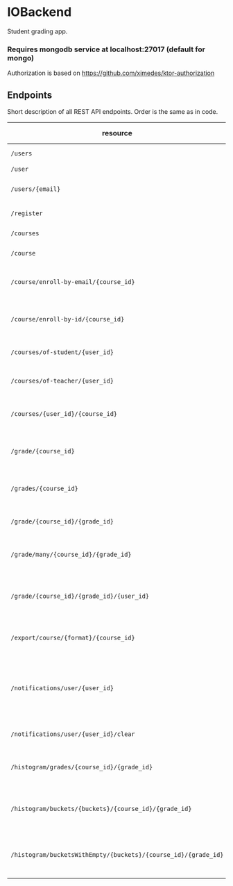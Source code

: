 # IOBackend

Student grading app.

### Requires mongodb service at localhost:27017 (default for mongo)

Authorization is based on https://github.com/ximedes/ktor-authorization

## Endpoints

Short description of all REST API endpoints. Order is the same as in code.

| resource                                                          | type         | roles                                  | description                                                 | object structure                                        |
|-------------------------------------------------------------------|--------------|----------------------------------------|-------------------------------------------------------------|---------------------------------------------------------|
| `/users`                                                          | get          | admin                                  | returns all users                                           | list of [user](/misc/exampleUser.json)                  |
| `/user`                                                           | post         | admin                                  | adds user                                                   | [user](/misc/exampleUser.json)                          |
| `/users/{email}`                                                  | get          | admin, matched by email                | gets user                                                   | [user](/misc/exampleUser.json)                          |
| `/register`                                                       | post         | no authentication                      | adds user                                                   | [user](/misc/exampleUser.json)                          |
| `/courses`                                                        | get          | any authenticated                      | returns all courses                                         | list of [course](/misc/exampleCourseFromFront.json)     |
| `/course`                                                         | post         | admin, teacher                         | adds course                                                 | [course](/misc/exampleCourseFromFront.json)             |
| `/course/enroll-by-email/{course_id}`                             | post         | admin, teacher                         | adds user's id to appropriate list                          | user's email (string)                                   |
| `/course/enroll-by-id/{course_id}`                                | post         | admin, teacher, student                | adds student's id to list of students                       | student's id (string)                                   |
| `/courses/of-student/{user_id}`                                   | get          | admin, teacher, matched by id          | returns courses of a student                                | list of:  [course](/misc/exampleCourseFromFront.json)   |
| `/courses/of-teacher/{user_id}`                                   | get          | admin, teacher, matched by id          | returns courses of a teacher                                | list of:  [course](/misc/exampleCourseFromFront.json)   |
| `/courses/{user_id}/{course_id}`                                  | get          | admin, teacher, matched by user_id     | returns course                                              | [course](/misc/exampleCourseFromFront.json)             |
| `/grade/{course_id}`                                              | post         | admin, teacher                         | adds new grade to grade model                               | [grade](/misc/exampleGrade.json)                        |
| `/grades/{course_id}`                                             | post         | admin, teacher                         | adds new grades to grade model                              | list of: [grade](/misc/exampleGrade.json)               |
| `/grade/{course_id}/{grade_id}`                                   | post, delete | admin, teacher                         | updates or deletes grade                                    | [grade](/misc/exampleGrade.json)                        |
| `/grade/many/{course_id}/{grade_id}`                              | post         | admin, teacher                         | updates multiple students' grades                           | map from [user_id](/misc/exampleUser.json) to int       |
| `/grade/{course_id}/{grade_id}/{user_id}`                         | post         | admin, teacher                         | updates student's grade, creates a notification             | int                                                     |
| `/export/course/{format}/{course_id}`                             | get          | admin, teacher                         | exports data to csv or xls format                           | binary content of a file                                |
| `/notifications/user/{user_id}`                                   | get          | admin, matched by id                   | returns notifications of a student, sorted oldest to newest | list of: [notification](/misc/exampleNotification.json) |
| `/notifications/user/{user_id}/clear`                             | post         | admin, matched by id                   | clears notifications of a student                           | ---                                                     |
| `/histogram/grades/{course_id}/{grade_id}`                        | get          | admin, teacher, student, matched by id | returns sorted list of points                               | list of integers                                        |
| `/histogram/buckets/{buckets}/{course_id}/{grade_id}`             | get          | admin, teacher, student, matched by id | returns list of buckets of approx. length of {buckets}      | list of [bucket](/misc/exampleBucket.json)              |
| `/histogram/bucketsWithEmpty/{buckets}/{course_id}/{grade_id}`    | get          | admin, teacher, student, matched by id | same as above, but includes empty buckets                   | list of [bucket](/misc/exampleBucket.json)              |

